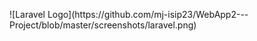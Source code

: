 <p style="align: center">![Laravel Logo](https://github.com/mj-isip23/WebApp2---Project/blob/master/screenshots/laravel.png)</p>
